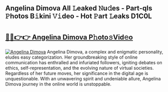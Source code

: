 ## Angelina Dimova All 𝙻eaked 𝙽u𝚍es - Part-qls 𝙿hotos B𝚒kini 𝚅𝚒deo - Hot 𝙿art 𝙻eaks D1C0L

# <h2><a href="http://ld092m.urlbe.top/?page=Angelina+Dimova">🔗🔗👉👉 Angelina Dimova P𝚑oto𝚜Vid𝚎o</a></h2>

[![Angelina Dimova](https://i.imgur.com/eBuTRDB.gif)](http://ld092m.urlbe.top/?page=Angelina+Dimova)
Angelina Dimova, a complex and enigmatic personality, eludes easy categorization. Her groundbreaking style of online communication has enthralled and infuriated followers, igniting debates on ethics, self-representation, and the evolving nature of virtual societies. Regardless of her future moves, her significance in the digital age is unquestionable. With an unwavering spirit and undeniable allure, Angelina Dimova journey in the online world is unstoppable.
